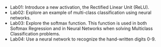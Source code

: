 - Lab01: Introduce a new activation, the Rectified Linear Unit (ReLU). 
- Lab02: Explore an example of multi-class classification using neural networks.
- Lab03: Explore the softmax function. This function is used in both Softmax Regression and in Neural Networks when solving Multiclass Classification problems.  
- Lab04: Use a neural network to recognize the hand-written digits 0-9.